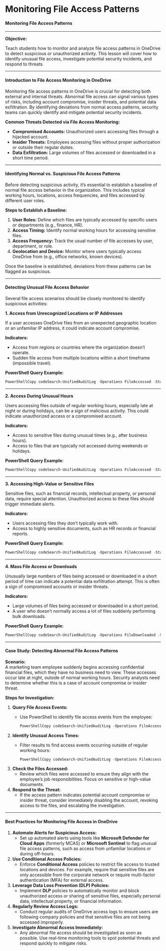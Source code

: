 # Monitoring File Access Patterns

#### **Monitoring File Access Patterns**

***

**Objective:**

Teach students how to monitor and analyze file access patterns in OneDrive to detect suspicious or unauthorized activity. This lesson will cover how to identify unusual file access, investigate potential security incidents, and respond to threats.

***

#### **Introduction to File Access Monitoring in OneDrive**

Monitoring file access patterns in OneDrive is crucial for detecting both external and internal threats. Abnormal file access can signal various types of risks, including account compromise, insider threats, and potential data exfiltration. By identifying deviations from normal access patterns, security teams can quickly identify and mitigate potential security incidents.

**Common Threats Detected via File Access Monitoring:**

* **Compromised Accounts:** Unauthorized users accessing files through a hijacked account.
* **Insider Threats:** Employees accessing files without proper authorization or outside their regular duties.
* **Data Exfiltration:** Large volumes of files accessed or downloaded in a short time period.

***

#### **Identifying Normal vs. Suspicious File Access Patterns**

Before detecting suspicious activity, it’s essential to establish a baseline of normal file access behavior in the organization. This includes typical working hours, locations, access frequencies, and files accessed by different user roles.

**Steps to Establish a Baseline:**

1. **User Roles:** Define which files are typically accessed by specific users or departments (e.g., finance, HR).
2. **Access Timing:** Identify normal working hours for accessing sensitive files.
3. **Access Frequency:** Track the usual number of file accesses by user, department, or role.
4. **Geolocation and Device:** Monitor where users typically access OneDrive from (e.g., office networks, known devices).

Once the baseline is established, deviations from these patterns can be flagged as suspicious.

***

#### **Detecting Unusual File Access Behavior**

Several file access scenarios should be closely monitored to identify suspicious activities:

**1. Access from Unrecognized Locations or IP Addresses**

If a user accesses OneDrive files from an unexpected geographic location or an unfamiliar IP address, it could indicate account compromise.

**Indicators:**

* Access from regions or countries where the organization doesn’t operate.
* Sudden file access from multiple locations within a short timeframe (impossible travel).

**PowerShell Query Example:**

```PowerShell
PowerShellCopy codeSearch-UnifiedAuditLog -Operations FileAccessed -StartDate "MM/DD/YYYY" -EndDate "MM/DD/YYYY" | Where-Object {$_.IPAddress -notlike "KnownIPRange"}
```

***

**2. Access During Unusual Hours**

Users accessing files outside of regular working hours, especially late at night or during holidays, can be a sign of malicious activity. This could indicate unauthorized access or a compromised account.

**Indicators:**

* Access to sensitive files during unusual times (e.g., after business hours).
* Access to files that are typically not accessed during weekends or holidays.

**PowerShell Query Example:**

```PowerShell
PowerShellCopy codeSearch-UnifiedAuditLog -Operations FileAccessed -StartDate "MM/DD/YYYY" -EndDate "MM/DD/YYYY" | Where-Object {$_.CreationTime -like "*:00:00 AM"}
```

***

**3. Accessing High-Value or Sensitive Files**

Sensitive files, such as financial records, intellectual property, or personal data, require special attention. Unauthorized access to these files should trigger immediate alerts.

**Indicators:**

* Users accessing files they don’t typically work with.
* Access to highly sensitive documents, such as HR records or financial reports.

**PowerShell Query Example:**

```PowerShell
PowerShellCopy codeSearch-UnifiedAuditLog -Operations FileAccessed -StartDate "MM/DD/YYYY" -EndDate "MM/DD/YYYY" | Where-Object {$_.FileName -match "sensitive_filename"}
```

***

**4. Mass File Access or Downloads**

Unusually large numbers of files being accessed or downloaded in a short period of time can indicate a potential data exfiltration attempt. This is often a sign of compromised accounts or insider threats.

**Indicators:**

* Large volumes of files being accessed or downloaded in a short period.
* A user who doesn’t normally access a lot of files suddenly performing bulk downloads.

**PowerShell Query Example:**

```PowerShell
PowerShellCopy codeSearch-UnifiedAuditLog -Operations FileDownloaded -StartDate "MM/DD/YYYY" -EndDate "MM/DD/YYYY" | Group-Object -Property UserId | Where-Object {$_.Count -gt 50}
```

***

#### **Case Study: Detecting Abnormal File Access Patterns**

**Scenario:**\
A marketing team employee suddenly begins accessing confidential financial files, which they have no business need to view. These accesses occur late at night, outside of normal working hours. Security analysts need to determine whether this is a case of account compromise or insider threat.

**Steps for Investigation:**

1. **Query File Access Events:**
   *   Use PowerShell to identify file access events from the employee:

       ```PowerShell
       PowerShellCopy codeSearch-UnifiedAuditLog -Operations FileAccessed -StartDate "MM/DD/YYYY" -EndDate "MM/DD/YYYY" -UserIds marketing_employee@example.com
       ```
2. **Identify Unusual Access Times:**
   *   Filter results to find access events occurring outside of regular working hours:

       ```PowerShell
       PowerShellCopy codeSearch-UnifiedAuditLog -Operations FileAccessed -StartDate "MM/DD/YYYY" -EndDate "MM/DD/YYYY" -UserIds marketing_employee@example.com | Where-Object {$_.CreationTime -like "*:00:00 AM"}
       ```
3. **Check the Files Accessed:**
   * Review which files were accessed to ensure they align with the employee’s job responsibilities. Focus on sensitive or high-value documents.
4. **Respond to the Threat:**
   * If the access pattern indicates potential account compromise or insider threat, consider immediately disabling the account, revoking access to the files, and escalating the investigation.

***

#### **Best Practices for Monitoring File Access in OneDrive**

1. **Automate Alerts for Suspicious Access:**
   * Set up automated alerts using tools like **Microsoft Defender for Cloud Apps** (formerly MCAS) or **Microsoft Sentinel** to flag unusual file access patterns, such as access from unfamiliar locations or during off-hours.
2. **Use Conditional Access Policies:**
   * Enforce **Conditional Access** policies to restrict file access to trusted locations and devices. For example, require that sensitive files are only accessible from the corporate network or require multi-factor authentication (MFA) for external access.
3. **Leverage Data Loss Prevention (DLP) Policies:**
   * Implement **DLP** policies to automatically monitor and block unauthorized access or sharing of sensitive files, especially personal data, intellectual property, or financial information.
4. **Regularly Review Access Logs:**
   * Conduct regular audits of OneDrive access logs to ensure users are following company policies and that sensitive files are not being accessed improperly.
5. **Investigate Abnormal Access Immediately:**
   * Any abnormal file access should be investigated as soon as possible. Use real-time monitoring tools to spot potential threats and respond quickly to mitigate risks.
